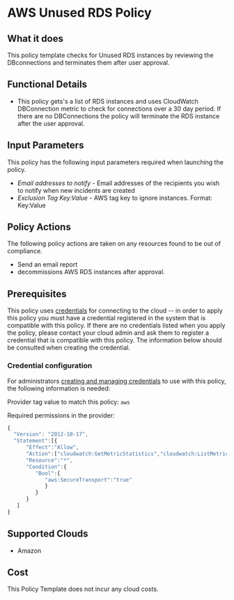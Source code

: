 # AWS Unused RDS Policy

## What it does

This policy template checks for Unused RDS instances by reviewing the DBconnections and terminates them after user approval.

## Functional Details

- This policy gets's a list of RDS instances and uses CloudWatch DBConnection metric to check for connections over a 30 day period.  If there are no DBConnections the policy will terminate the RDS instance after the user approval.

## Input Parameters

This policy has the following input parameters required when launching the policy.

- *Email addresses to notify* - Email addresses of the recipients you wish to notify when new incidents are created
- *Exclusion Tag Key:Value* - AWS tag key to ignore instances. Format: Key:Value

## Policy Actions

The following policy actions are taken on any resources found to be out of compliance.

- Send an email report
- decommissions AWS RDS instances after approval.

## Prerequisites

This policy uses [credentials](https://docs.rightscale.com/policies/users/guides/credential_management.html) for connecting to the cloud -- in order to apply this policy you must have a credential registered in the system that is compatible with this policy. If there are no credentials listed when you apply the policy, please contact your cloud admin and ask them to register a credential that is compatible with this policy. The information below should be consulted when creating the credential.

### Credential configuration

For administrators [creating and managing credentials](https://docs.rightscale.com/policies/users/guides/credential_management.html) to use with this policy, the following information is needed:

Provider tag value to match this policy: `aws`

Required permissions in the provider:

```javascript
{
  "Version": "2012-10-17",
  "Statement":[{
      "Effect":"Allow",
      "Action":["cloudwatch:GetMetricStatistics","cloudwatch:ListMetrics"],
      "Resource":"*",
      "Condition":{
         "Bool":{
            "aws:SecureTransport":"true"
            }
         }
      }
   ]
}
```

## Supported Clouds

- Amazon

## Cost

This Policy Template does not incur any cloud costs.
